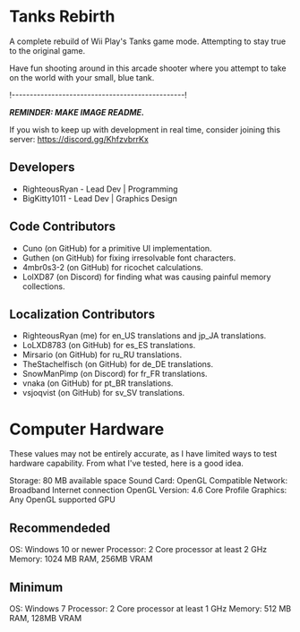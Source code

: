 # Tanks Rebirth
A complete rebuild of Wii Play's Tanks game mode. Attempting to stay true to the original game.

Have fun shooting around in this arcade shooter where you attempt to take on the world with your small, blue tank.

!------------------------------------------------!

***REMINDER: MAKE IMAGE README.***

If you wish to keep up with development in real time, consider joining this server: https://discord.gg/KhfzvbrrKx

## Developers

- RighteousRyan - Lead Dev | Programming
- BigKitty1011 - Lead Dev | Graphics Design

## Code Contributors

- Cuno (on GitHub) for a primitive UI implementation.
- Guthen (on GitHub) for fixing irresolvable font characters.
- 4mbr0s3-2 (on GitHub) for ricochet calculations.
- LolXD87 (on Discord) for finding what was causing painful memory collections.

## Localization Contributors

- RighteousRyan (me) for en_US translations and jp_JA translations.
- LoLXD8783 (on GitHub) for es_ES translations.
- Mirsario (on GitHub) for ru_RU translations.
- TheStachelfisch (on GitHub) for de_DE translations.
- SnowManPimp (on Discord) for fr_FR translations.
- vnaka (on GitHub) for pt_BR translations.
- vsjoqvist (on GitHub) for sv_SV translations.

# Computer Hardware

These values may not be entirely accurate, as I have limited ways to test hardware capability. From what I've tested, here is a good idea.

Storage: 80 MB available space
Sound Card: OpenGL Compatible
Network: Broadband Internet connection
OpenGL Version: 4.6 Core Profile
Graphics: Any OpenGL supported GPU

## Recommendeded

OS: Windows 10 or newer
Processor: 2 Core processor at least 2 GHz
Memory: 1024 MB RAM, 256MB VRAM

## Minimum

OS: Windows 7
Processor: 2 Core processor at least 1 GHz
Memory: 512 MB RAM, 128MB VRAM